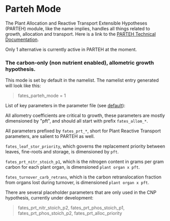 # Parteh Mode

The Plant Allocation and Reactive Transport Extensible Hypotheses (PARTEH) module, like the name implies, handles all things related to growth, allocation and transport.  Here is a link to the
[PARTEH Technical Documentation](https://fates-docs.readthedocs.io/en/latest/fates_tech_note.html#allocation-and-reactive-transport-parteh).

Only 1 alternative is currently active in PARTEH at the moment.

### The carbon-only (non nutrient enabled), allometric growth hypothesis.

This mode is set by default in the namelist.  The namelist entry generated will look like this:

> fates_parteh_mode = 1

List of key parameters in the parameter file (see [default](https://github.com/NGEET/fates/blob/master/parameter_files/fates_params_default.cdl)): 

All allometry coefficients are critical to growth, these parameters are mostly dimensioned by "pft", and should all start with prefix `fates_allom_*`.

All parameters prefixed by `fates_prt_*`, short for Plant Reactive Transport parameters, are salient to PARTEH as well.

`fates_leaf_stor_priority`, which governs the replacement priority between leaves, fine-roots and storage, is dimensioned by `pft`.

`fates_prt_nitr_stoich_p1`, which is the nitrogen content in grams per gram carbon for each plant organ, is dimensioned `plant organ x pft`.

`fates_turnover_carb_retrans`, which is the carbon retranslocation fraction from organs lost during turnover, is dimensioned `plant organ x pft`.

There are several placeholder parameters that are only used in the CNP hypothesis, currently under development:
 > fates_prt_nitr_stoich_p2, fates_prt_phos_stoich_p1, fates_prt_phos_stoich_p2, fates_prt_alloc_priority